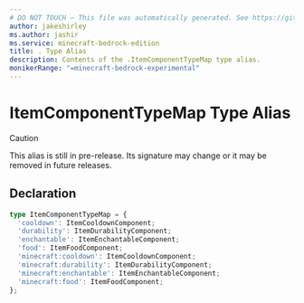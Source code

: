 ```yaml
---
# DO NOT TOUCH — This file was automatically generated. See https://github.com/mojang/minecraftapidocsgenerator to modify descriptions, examples, etc.
author: jakeshirley
ms.author: jashir
ms.service: minecraft-bedrock-edition
title: . Type Alias
description: Contents of the .ItemComponentTypeMap type alias.
monikerRange: "=minecraft-bedrock-experimental"
---
```

# ItemComponentTypeMap Type Alias

> [!CAUTION]
> This alias is still in pre-release.  Its signature may change or it may be removed in future releases.

## Declaration
```ts
type ItemComponentTypeMap = {
  'cooldown': ItemCooldownComponent;
  'durability': ItemDurabilityComponent;
  'enchantable': ItemEnchantableComponent;
  'food': ItemFoodComponent;
  'minecraft:cooldown': ItemCooldownComponent;
  'minecraft:durability': ItemDurabilityComponent;
  'minecraft:enchantable': ItemEnchantableComponent;
  'minecraft:food': ItemFoodComponent;
};
```

